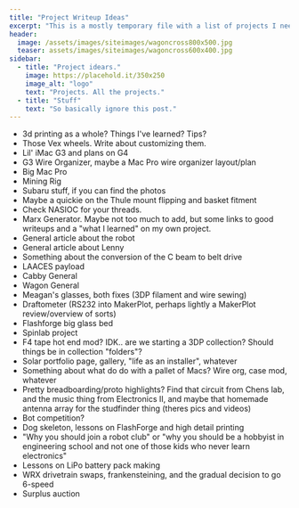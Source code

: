 ```yaml
---
title: "Project Writeup Ideas"
excerpt: "This is a mostly temporary file with a list of projects I need to write about."
header:
  image: /assets/images/siteimages/wagoncross800x500.jpg
  teaser: assets/images/siteimages/wagoncross600x400.jpg
sidebar:
  - title: "Project idears."
    image: https://placehold.it/350x250
    image_alt: "logo"
    text: "Projects. All the projects."
  - title: "Stuff"
    text: "So basically ignore this post."
---
```

* 3d printing as a whole? Things I've learned? Tips?
* Those Vex wheels. Write about customizing them.
* Lil' iMac G3 and plans on G4
* G3 Wire Organizer, maybe a Mac Pro wire organizer layout/plan
* Big Mac Pro
* Mining Rig
* Subaru stuff, if you can find the photos
* Maybe a quickie on the Thule mount flipping and basket fitment
* Check NASIOC for your threads.
* Marx Generator. Maybe not too much to add, but some links to good writeups and a "what I learned" on my own project.
* General article about the robot
* General article about Lenny
* Something about the conversion of the C beam to belt drive
* LAACES payload
* Cabby General
* Wagon General
* Meagan's glasses, both fixes (3DP filament and wire sewing)
* Draftometer (RS232 into MakerPlot, perhaps lightly a MakerPlot review/overview of sorts)
* Flashforge big glass bed
* Spinlab project
* F4 tape hot end mod? IDK.. are we starting a 3DP collection? Should things be in collection "folders"?
* Solar portfolio page, gallery, "life as an installer", whatever
* Something about what do do with a pallet of Macs? Wire org, case mod, whatever
* Pretty breadboarding/proto highlights? Find that circuit from Chens lab, and the music thing from Electronics II, and maybe that homemade antenna array for the studfinder thing (theres pics and videos)
* Bot competition?
* Dog skeleton, lessons on FlashForge and high detail printing
* "Why you should join a robot club" or "why you should be a hobbyist in engineering school and not one of those kids who never learn electronics"
* Lessons on LiPo battery pack making
* WRX drivetrain swaps, frankensteining, and the gradual decision to go 6-speed
* Surplus auction
